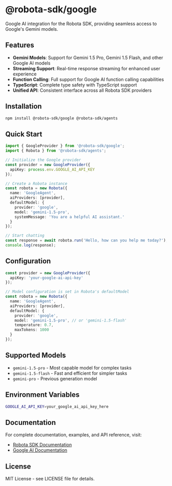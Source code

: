 # @robota-sdk/google

Google AI integration for the Robota SDK, providing seamless access to Google's Gemini models.

## Features

- **Gemini Models**: Support for Gemini 1.5 Pro, Gemini 1.5 Flash, and other Google AI models
- **Streaming Support**: Real-time response streaming for enhanced user experience
- **Function Calling**: Full support for Google AI function calling capabilities
- **TypeScript**: Complete type safety with TypeScript support
- **Unified API**: Consistent interface across all Robota SDK providers

## Installation

```bash
npm install @robota-sdk/google @robota-sdk/agents
```

## Quick Start

```typescript
import { GoogleProvider } from '@robota-sdk/google';
import { Robota } from '@robota-sdk/agents';

// Initialize the Google provider
const provider = new GoogleProvider({
  apiKey: process.env.GOOGLE_AI_API_KEY
});

// Create a Robota instance
const robota = new Robota({
  name: 'GoogleAgent',
  aiProviders: [provider],
  defaultModel: {
    provider: 'google',
    model: 'gemini-1.5-pro',
    systemMessage: 'You are a helpful AI assistant.'
  }
});

// Start chatting
const response = await robota.run('Hello, how can you help me today?');
console.log(response);
```

## Configuration

```typescript
const provider = new GoogleProvider({
  apiKey: 'your-google-ai-api-key'
});

// Model configuration is set in Robota's defaultModel
const robota = new Robota({
  name: 'GoogleAgent',
  aiProviders: [provider],
  defaultModel: {
    provider: 'google',
    model: 'gemini-1.5-pro', // or 'gemini-1.5-flash'
    temperature: 0.7,
    maxTokens: 1000
  }
});
```

## Supported Models

- `gemini-1.5-pro` - Most capable model for complex tasks
- `gemini-1.5-flash` - Fast and efficient for simpler tasks
- `gemini-pro` - Previous generation model

## Environment Variables

```bash
GOOGLE_AI_API_KEY=your_google_ai_api_key_here
```

## Documentation

For complete documentation, examples, and API reference, visit:
- [Robota SDK Documentation](https://robota.io/)
- [Google AI Documentation](https://ai.google.dev/)

## License

MIT License - see LICENSE file for details. 